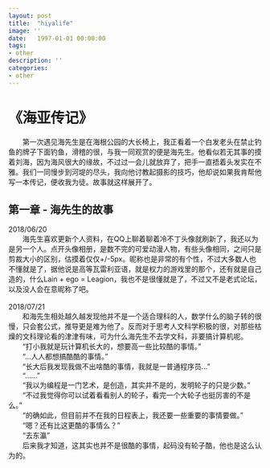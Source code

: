 ```yaml
---
layout: post
title:  "hiyalife"
image: ''
date:   1997-01-01 00:00:00
tags:
- other
description: ''
categories:
- other 
---
```


# 《海亚传记》  
&emsp;&emsp;第一次遇见海先生是在海根公园的大长椅上，我正看着一个白发老头在禁止钓鱼的牌子下面钓鱼，滑稽的很，与我一同观赏的便是海先生。他看似若无其事的摸着刘海，因为海风很大的缘故，不过过一会儿就放弃了，把手一直捂着头发实在不雅。我们一同慢步到河堤的尽头，我向他讨教起摄影的技巧，他却说如果我肯帮他写一本传记，便收我为徒。故事就这样展开了。  
    
## 第一章 - 海先生的故事  
2018/06/20      
&emsp;&emsp;海先生喜欢更新个人资料，在QQ上聊着聊着冷不丁头像就刷新了，我还以为是另一个人。点开头像相册，是数不完的可爱动漫人物，有些头像相同，之间只是剪裁大小的区别，估摸着仅仅+/-5px。昵称也是非常的有个性，不过大多数人也不懂就是了，据他说是高等瓦雷利亚语，就是权力的游戏里的那个，还有就是自己造的，什么Lain + ego = Leagion，我也不是很懂就是了，不过又不是老式论坛，以及没人会在意昵称了吧。  
</br>
2018/07/21  
&emsp;&emsp;和海先生相处越久越发现他并不是一个适合理科的人，数学什么的脑子转的很慢，只会套公式，推导更是难为他了。反而对于思考人文科学积极的很，对那些枯燥的文科理论看的津津有味，可为什么海先生不去学文科，非要搞计算机呢。  
&emsp;&emsp;“打小我就是玩计算机长大的，想要高一些比较酷的事情。”  
&emsp;&emsp;“...人人都想搞酷酷的事情。”  
&emsp;&emsp;“长大后我发现我做不出啥酷的事情，我就是一普通程序员...”  
&emsp;&emsp;“......”  
&emsp;&emsp;“我以为编程是一门艺术，是创造，其实并不是的，发明轮子的只是少数。”  
&emsp;&emsp;“不过我觉得你可以试着看看别人的轮子，看完一个大轮子也挺厉害的不是么。”  
&emsp;&emsp;“的确如此，但目前并不在我的日程表上，我还要一些重要的事情要做。”  
&emsp;&emsp;“嗯？还有比这更酷的事情么？”  
&emsp;&emsp;“去东瀛”   
&emsp;&emsp;后来我才知道，这其实也并不是很酷的事情，起码没有轮子酷，他也是这么认为的。

